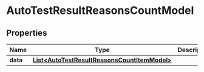 

# AutoTestResultReasonsCountModel


## Properties

| Name | Type | Description | Notes |
|------------ | ------------- | ------------- | -------------|
|**data** | [**List&lt;AutoTestResultReasonsCountItemModel&gt;**](AutoTestResultReasonsCountItemModel.md) |  |  |



